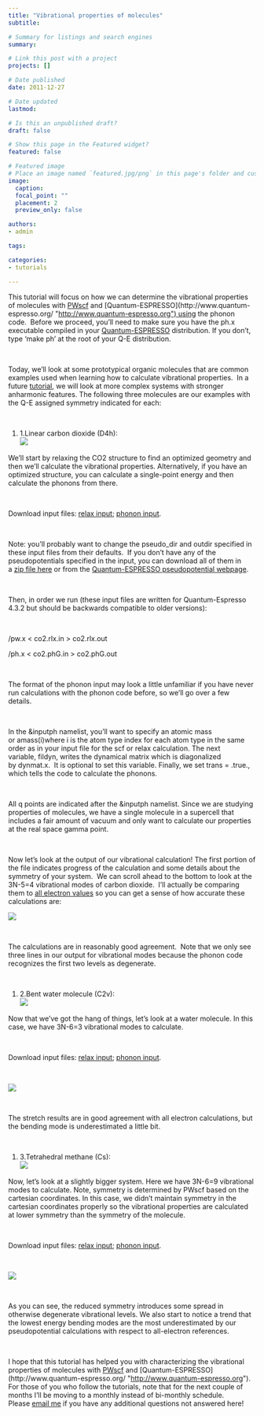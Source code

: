 ```yaml
---
title: "Vibrational properties of molecules"
subtitle: 

# Summary for listings and search engines
summary: 

# Link this post with a project
projects: []

# Date published
date: 2011-12-27

# Date updated
lastmod: 

# Is this an unpublished draft?
draft: false

# Show this page in the Featured widget?
featured: false

# Featured image
# Place an image named `featured.jpg/png` in this page's folder and customize its options here.
image:
  caption: 
  focal_point: ""
  placement: 2
  preview_only: false

authors:
- admin

tags:

categories:
- tutorials

---
```

This tutorial will focus on how we can determine the vibrational properties of molecules with [PWscf](http://www.pwscf.org/ "http://www.pwscf.org") and [Quantum-ESPRESSO](http://www.quantum-espresso.org/ "http://www.quantum-espresso.org") using the phonon code.  Before we proceed, you’ll need to make sure you have the ph.x executable compiled in your [Quantum-ESPRESSO](http://www.quantum-espresso.org/ "http://www.quantum-espresso.org") distribution. If you don’t, type ‘make ph’ at the root of your Q-E distribution. 


 


Today, we’ll look at some prototypical organic molecules that are common examples used when learning how to calculate vibrational properties.  In a future [tutorial](../Tutorials "Tutorials"), we will look at more complex systems with stronger anharmonic features. The following three molecules are our examples with the Q-E assigned symmetry indicated for each: 


 


1. 1.Linear carbon dioxide (D4h):  
![](/sites/default/files/co2-molecule2.png)

We’ll start by relaxing the CO2 structure to find an optimized geometry and then we’ll calculate the vibrational properties. Alternatively, if you have an optimized structure, you can calculate a single-point energy and then calculate the phonons from there.


 


Download input files: [relax input](../sites/default/files/Tutorials/co2.rlx_.in "relax input"); [phonon input](../sites/default/files/Tutorials/co2.phG_.in "phonon input").


 


Note: you’ll probably want to change the pseudo\_dir and outdir specified in these input files from their defaults.  If you don’t have any of the pseudopotentials specified in the input, you can download all of them in a [zip file here](../sites/default/files/Tutorials/pseudos.zip "pseudos zip file") or from the [Quantum-ESPRESSO pseudopotential webpage](http://www.quantum-espresso.org/pseudopotentials/ "Q-E pseudopotentials").


 


Then, in order we run (these input files are written for Quantum-Espresso 4.3.2 but should be backwards compatible to older versions):


 


<para command> <path-to-QE-dist>/pw.x < co2.rlx.in > co2.rlx.out


<para command> <path-to-QE-dist>/ph.x < co2.phG.in > co2.phG.out           


 


The format of the phonon input may look a little unfamiliar if you have never run calculations with the phonon code before, so we’ll go over a few details. 


 


In the &inputph namelist, you’ll want to specify an atomic mass or amass(i)where i is the atom type index for each atom type in the same order as in your input file for the scf or relax calculation. The next variable, fildyn, writes the dynamical matrix which is diagonalized by dynmat.x.  It is optional to set this variable. Finally, we set trans = .true., which tells the code to calculate the phonons.


 


All q points are indicated after the &inputph namelist. Since we are studying properties of molecules, we have a single molecule in a supercell that includes a fair amount of vacuum and only want to calculate our properties at the real space gamma point. 


 


Now let’s look at the output of our vibrational calculation! The first portion of the file indicates progress of the calculation and some details about the symmetry of your system.  We can scroll ahead to the bottom to look at the 3N-5=4 vibrational modes of carbon dioxide.  I’ll actually be comparing them to [all electron values](http://www.chemtube3d.com/vibrationsCO2.htm "http://www.chemtube3d.com/vibrationsCO2.htm") so you can get a sense of how accurate these calculations are:



![](/sites/default/files/tableco2.jpg)

 


The calculations are in reasonably good agreement.  Note that we only see three lines in our output for vibrational modes because the phonon code recognizes the first two levels as degenerate.


 


1. 2.Bent water molecule (C2v):  
![](/sites/default/files/h2o-molecule2.png)

Now that we’ve got the hang of things, let’s look at a water molecule. In this case, we have 3N-6=3 vibrational modes to calculate.


 


Download input files: [relax input](../sites/default/files/Tutorials/h2o.rlx_.in "relax input"); [phonon input](../sites/default/files/Tutorials/h2o.phG_.in "phonon input").


 



![](/sites/default/files/tableh2o.jpg)

 


The stretch results are in good agreement with all electron calculations, but the bending mode is underestimated a little bit.


 


1. 3.Tetrahedral methane (Cs):  
![](/sites/default/files/droppedImage-3.png)

Now, let’s look at a slightly bigger system. Here we have 3N-6=9 vibrational modes to calculate. Note, symmetry is determined by PWscf based on the cartesian coordinates. In this case, we didn’t maintain symmetry in the cartesian coordinates properly so the vibrational properties are calculated at lower symmetry than the symmetry of the molecule.


 


Download input files: [relax input](../sites/default/files/Tutorials/ch4.rlx_.in "relax input"); [phonon input](../sites/default/files/Tutorials/ch4.phG_.in "phonon input").


 



![](/sites/default/files/table-ch4.jpg)

 


As you can see, the reduced symmetry introduces some spread in otherwise degenerate vibrational levels. We also start to notice a trend that the lowest energy bending modes are the most underestimated by our pseudopotential calculations with respect to all-electron references.


 


I hope that this tutorial has helped you with characterizing the vibrational properties of molecules with [PWscf](http://www.pwscf.org/ "http://www.pwscf.org") and [Quantum-ESPRESSO](http://www.quantum-espresso.org/ "http://www.quantum-espresso.org"). For those of you who follow the tutorials, note that for the next couple of months I’ll be moving to a monthly instead of bi-monthly schedule. Please [email me](mailto:hjkulik@mit.edu?subject=Questions%20about%20vibrational%20properties%20tutorials "mailto:hjkulik@mit.edu?subject=Questions about vibrational properties tutorials") if you have any additional questions not answered here!


